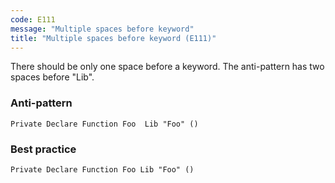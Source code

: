 ```yaml
---
code: E111
message: "Multiple spaces before keyword"
title: "Multiple spaces before keyword (E111)"
---
```


There should be only one space before a keyword. The anti-pattern has two spaces before "Lib".

### Anti-pattern

```vba
Private Declare Function Foo  Lib "Foo" ()
```

### Best practice

```vba
Private Declare Function Foo Lib "Foo" ()
```
